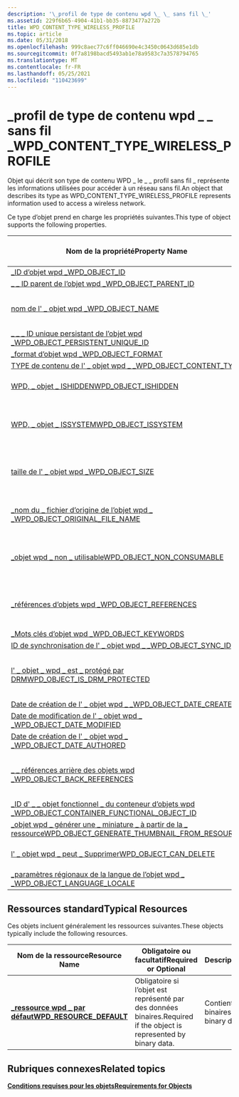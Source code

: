 ```yaml
---
description: '\_profil de type de contenu wpd \_ \_ sans fil \_'
ms.assetid: 229f6b65-4904-41b1-bb35-8873477a272b
title: WPD_CONTENT_TYPE_WIRELESS_PROFILE
ms.topic: article
ms.date: 05/31/2018
ms.openlocfilehash: 999c8aec77c6ff046690e4c3450c0643d685e1db
ms.sourcegitcommit: 0f7a8198bacd5493ab1e78a9583c7a3578794765
ms.translationtype: MT
ms.contentlocale: fr-FR
ms.lasthandoff: 05/25/2021
ms.locfileid: "110423699"
---
```

# <a name="wpd_content_type_wireless_profile"></a><span data-ttu-id="d73ad-103">\_profil de type de contenu wpd \_ \_ sans fil \_</span><span class="sxs-lookup"><span data-stu-id="d73ad-103">WPD\_CONTENT\_TYPE\_WIRELESS\_PROFILE</span></span>

<span data-ttu-id="d73ad-104">Objet qui décrit son type de contenu WPD \_ le \_ \_ profil sans fil \_ représente les informations utilisées pour accéder à un réseau sans fil.</span><span class="sxs-lookup"><span data-stu-id="d73ad-104">An object that describes its type as WPD\_CONTENT\_TYPE\_WIRELESS\_PROFILE represents information used to access a wireless network.</span></span>

<span data-ttu-id="d73ad-105">Ce type d’objet prend en charge les propriétés suivantes.</span><span class="sxs-lookup"><span data-stu-id="d73ad-105">This type of object supports the following properties.</span></span>



| <span data-ttu-id="d73ad-106">Nom de la propriété</span><span class="sxs-lookup"><span data-stu-id="d73ad-106">Property Name</span></span>             | <span data-ttu-id="d73ad-107">Obligatoire ou facultatif</span><span class="sxs-lookup"><span data-stu-id="d73ad-107">Required or Optional</span></span>                      |
|-----------------------------------------------------------------------------------------------------------------------|-----------------------------------------------------------------------|
| [<span data-ttu-id="d73ad-108">\_ID d’objet wpd \_</span><span class="sxs-lookup"><span data-stu-id="d73ad-108">WPD\_OBJECT\_ID</span></span>](object-properties.md)                                                                | <span data-ttu-id="d73ad-109">Obligatoire.</span><span class="sxs-lookup"><span data-stu-id="d73ad-109">Required.</span></span>                                                             |
| [<span data-ttu-id="d73ad-110">\_ \_ ID parent de l’objet wpd \_</span><span class="sxs-lookup"><span data-stu-id="d73ad-110">WPD\_OBJECT\_PARENT\_ID</span></span>](object-properties.md)                                                 | <span data-ttu-id="d73ad-111">Obligatoire.</span><span class="sxs-lookup"><span data-stu-id="d73ad-111">Required.</span></span>                                                             |
| [<span data-ttu-id="d73ad-112">nom de l' \_ objet wpd \_</span><span class="sxs-lookup"><span data-stu-id="d73ad-112">WPD\_OBJECT\_NAME</span></span>](object-properties.md)                                                            | <span data-ttu-id="d73ad-113">Obligatoire si l’objet représente un fichier.</span><span class="sxs-lookup"><span data-stu-id="d73ad-113">Required if the object represents a file.</span></span>                             |
| [<span data-ttu-id="d73ad-114">\_ \_ \_ ID unique persistant de l’objet wpd \_</span><span class="sxs-lookup"><span data-stu-id="d73ad-114">WPD\_OBJECT\_PERSISTENT\_UNIQUE\_ID</span></span>](object-properties.md)                          | <span data-ttu-id="d73ad-115">Obligatoire.</span><span class="sxs-lookup"><span data-stu-id="d73ad-115">Required.</span></span>                                                             |
| [<span data-ttu-id="d73ad-116">\_format d’objet wpd \_</span><span class="sxs-lookup"><span data-stu-id="d73ad-116">WPD\_OBJECT\_FORMAT</span></span>](object-properties.md)                                                        | <span data-ttu-id="d73ad-117">Obligatoire.</span><span class="sxs-lookup"><span data-stu-id="d73ad-117">Required.</span></span>                                                             |
| [<span data-ttu-id="d73ad-118">TYPE de contenu de l' \_ objet wpd \_ \_</span><span class="sxs-lookup"><span data-stu-id="d73ad-118">WPD\_OBJECT\_CONTENT\_TYPE</span></span>](object-properties.md)                                           | <span data-ttu-id="d73ad-119">Obligatoire.</span><span class="sxs-lookup"><span data-stu-id="d73ad-119">Required.</span></span>                                                             |
| [<span data-ttu-id="d73ad-120">WPD, \_ objet \_ ISHIDDEN</span><span class="sxs-lookup"><span data-stu-id="d73ad-120">WPD\_OBJECT\_ISHIDDEN</span></span>](object-properties.md)                                                    | <span data-ttu-id="d73ad-121">Obligatoire si l’objet est masqué.</span><span class="sxs-lookup"><span data-stu-id="d73ad-121">Required if the object is hidden.</span></span>                                     |
| [<span data-ttu-id="d73ad-122">WPD, \_ objet \_ ISSYSTEM</span><span class="sxs-lookup"><span data-stu-id="d73ad-122">WPD\_OBJECT\_ISSYSTEM</span></span>](object-properties.md)                                                    | <span data-ttu-id="d73ad-123">Obligatoire si l’objet est un objet système (représente un fichier système).</span><span class="sxs-lookup"><span data-stu-id="d73ad-123">Required if the object is a system object (represents a system file).</span></span> |
| [<span data-ttu-id="d73ad-124">taille de l' \_ objet wpd \_</span><span class="sxs-lookup"><span data-stu-id="d73ad-124">WPD\_OBJECT\_SIZE</span></span>](object-properties.md)                                                            | <span data-ttu-id="d73ad-125">Obligatoire si l’objet a au moins une ressource.</span><span class="sxs-lookup"><span data-stu-id="d73ad-125">Required if the object has at least one resource.</span></span>                     |
| [<span data-ttu-id="d73ad-126">\_nom du \_ fichier d’origine de l’objet wpd \_ \_</span><span class="sxs-lookup"><span data-stu-id="d73ad-126">WPD\_OBJECT\_ORIGINAL\_FILE\_NAME</span></span>](object-properties.md)                              | <span data-ttu-id="d73ad-127">Obligatoire si l’objet représente un fichier.</span><span class="sxs-lookup"><span data-stu-id="d73ad-127">Required if the object represents a file.</span></span>                             |
| [<span data-ttu-id="d73ad-128">\_objet wpd \_ non \_ utilisable</span><span class="sxs-lookup"><span data-stu-id="d73ad-128">WPD\_OBJECT\_NON\_CONSUMABLE</span></span>](object-properties.md)                                       | <span data-ttu-id="d73ad-129">Recommandé si l’objet n’est pas destiné à être consommé par l’appareil.</span><span class="sxs-lookup"><span data-stu-id="d73ad-129">Recommended if the object is not meant for consumption by the device.</span></span> |
| [<span data-ttu-id="d73ad-130">\_références d’objets wpd \_</span><span class="sxs-lookup"><span data-stu-id="d73ad-130">WPD\_OBJECT\_REFERENCES</span></span>](object-properties.md)                                                | <span data-ttu-id="d73ad-131">Obligatoire si l’objet a des références à d’autres objets.</span><span class="sxs-lookup"><span data-stu-id="d73ad-131">Required if the object has references to other objects.</span></span>               |
| [<span data-ttu-id="d73ad-132">\_Mots clés d’objet wpd \_</span><span class="sxs-lookup"><span data-stu-id="d73ad-132">WPD\_OBJECT\_KEYWORDS</span></span>](object-properties.md)                                                    | <span data-ttu-id="d73ad-133">facultatif.</span><span class="sxs-lookup"><span data-stu-id="d73ad-133">Optional.</span></span>                                                             |
| [<span data-ttu-id="d73ad-134">ID de synchronisation de l' \_ objet wpd \_ \_</span><span class="sxs-lookup"><span data-stu-id="d73ad-134">WPD\_OBJECT\_SYNC\_ID</span></span>](object-properties.md)                                                     | <span data-ttu-id="d73ad-135">facultatif.</span><span class="sxs-lookup"><span data-stu-id="d73ad-135">Optional.</span></span>                                                             |
| [<span data-ttu-id="d73ad-136">l' \_ objet \_ wpd \_ est \_ protégé par DRM</span><span class="sxs-lookup"><span data-stu-id="d73ad-136">WPD\_OBJECT\_IS\_DRM\_PROTECTED</span></span>](object-properties.md)                                  | <span data-ttu-id="d73ad-137">Obligatoire si l’objet est protégé par la technologie DRM.</span><span class="sxs-lookup"><span data-stu-id="d73ad-137">Required if the object is protected by DRM technology.</span></span>                |
| [<span data-ttu-id="d73ad-138">Date de création de l' \_ objet wpd \_ \_</span><span class="sxs-lookup"><span data-stu-id="d73ad-138">WPD\_OBJECT\_DATE\_CREATED</span></span>](object-properties.md)                                           | <span data-ttu-id="d73ad-139">facultatif.</span><span class="sxs-lookup"><span data-stu-id="d73ad-139">Optional.</span></span>                                                             |
| [<span data-ttu-id="d73ad-140">Date de modification de l' \_ objet wpd \_ \_</span><span class="sxs-lookup"><span data-stu-id="d73ad-140">WPD\_OBJECT\_DATE\_MODIFIED</span></span>](object-properties.md)                                         | <span data-ttu-id="d73ad-141">Recommandé.</span><span class="sxs-lookup"><span data-stu-id="d73ad-141">Recommended.</span></span>                                                          |
| [<span data-ttu-id="d73ad-142">Date de création de l' \_ objet wpd \_ \_</span><span class="sxs-lookup"><span data-stu-id="d73ad-142">WPD\_OBJECT\_DATE\_AUTHORED</span></span>](object-properties.md)                                         | <span data-ttu-id="d73ad-143">facultatif.</span><span class="sxs-lookup"><span data-stu-id="d73ad-143">Optional.</span></span>                                                             |
| [<span data-ttu-id="d73ad-144">\_ \_ références arrière des objets wpd \_</span><span class="sxs-lookup"><span data-stu-id="d73ad-144">WPD\_OBJECT\_BACK\_REFERENCES</span></span>](object-properties.md)                                                                | <span data-ttu-id="d73ad-145">Recommandé si l’objet est référencé par un autre objet.</span><span class="sxs-lookup"><span data-stu-id="d73ad-145">Recommended if the object is referenced by another object.</span></span>            |
| [<span data-ttu-id="d73ad-146">\_ID d' \_ \_ objet fonctionnel \_ du conteneur d’objets wpd \_</span><span class="sxs-lookup"><span data-stu-id="d73ad-146">WPD\_OBJECT\_CONTAINER\_FUNCTIONAL\_OBJECT\_ID</span></span>](object-properties.md)     | <span data-ttu-id="d73ad-147">facultatif.</span><span class="sxs-lookup"><span data-stu-id="d73ad-147">Optional.</span></span>                                                             |
| [<span data-ttu-id="d73ad-148">\_objet wpd \_ générer une \_ miniature \_ à partir de la \_ ressource</span><span class="sxs-lookup"><span data-stu-id="d73ad-148">WPD\_OBJECT\_GENERATE\_THUMBNAIL\_FROM\_RESOURCE</span></span>](object-properties.md) | <span data-ttu-id="d73ad-149">facultatif.</span><span class="sxs-lookup"><span data-stu-id="d73ad-149">Optional.</span></span>                                                             |
| [<span data-ttu-id="d73ad-150">l' \_ objet wpd \_ peut \_ Supprimer</span><span class="sxs-lookup"><span data-stu-id="d73ad-150">WPD\_OBJECT\_CAN\_DELETE</span></span>](object-properties.md)                                               | <span data-ttu-id="d73ad-151">Obligatoire si l’objet ne peut pas être supprimé.</span><span class="sxs-lookup"><span data-stu-id="d73ad-151">Required if the object cannot be deleted.</span></span>                             |
| [<span data-ttu-id="d73ad-152">\_paramètres régionaux de la langue de l’objet wpd \_ \_</span><span class="sxs-lookup"><span data-stu-id="d73ad-152">WPD\_OBJECT\_LANGUAGE\_LOCALE</span></span>](object-properties.md)                                                                | <span data-ttu-id="d73ad-153">facultatif.</span><span class="sxs-lookup"><span data-stu-id="d73ad-153">Optional.</span></span>                                                             |



 

## <a name="typical-resources"></a><span data-ttu-id="d73ad-154">Ressources standard</span><span class="sxs-lookup"><span data-stu-id="d73ad-154">Typical Resources</span></span>

<span data-ttu-id="d73ad-155">Ces objets incluent généralement les ressources suivantes.</span><span class="sxs-lookup"><span data-stu-id="d73ad-155">These objects typically include the following resources.</span></span>



| <span data-ttu-id="d73ad-156">Nom de la ressource</span><span class="sxs-lookup"><span data-stu-id="d73ad-156">Resource Name</span></span>                                          | <span data-ttu-id="d73ad-157">Obligatoire ou facultatif</span><span class="sxs-lookup"><span data-stu-id="d73ad-157">Required or Optional</span></span>                                  | <span data-ttu-id="d73ad-158">Description</span><span class="sxs-lookup"><span data-stu-id="d73ad-158">Description</span></span>               |
|--------------------------------------------------------|-------------------------------------------------------|---------------------------|
| [<span data-ttu-id="d73ad-159">**\_ressource wpd \_ par défaut**</span><span class="sxs-lookup"><span data-stu-id="d73ad-159">**WPD\_RESOURCE\_DEFAULT**</span></span>](wpd-resource-default.md) | <span data-ttu-id="d73ad-160">Obligatoire si l’objet est représenté par des données binaires.</span><span class="sxs-lookup"><span data-stu-id="d73ad-160">Required if the object is represented by binary data.</span></span> | <span data-ttu-id="d73ad-161">Contient les données binaires.</span><span class="sxs-lookup"><span data-stu-id="d73ad-161">Contains the binary data.</span></span> |



 

## <a name="related-topics"></a><span data-ttu-id="d73ad-162">Rubriques connexes</span><span class="sxs-lookup"><span data-stu-id="d73ad-162">Related topics</span></span>

<dl> <dt>

[<span data-ttu-id="d73ad-163">**Conditions requises pour les objets**</span><span class="sxs-lookup"><span data-stu-id="d73ad-163">**Requirements for Objects**</span></span>](requirements-for-objects.md)
</dt> </dl>

 

 



